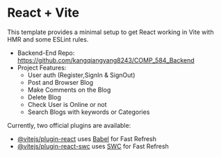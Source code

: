 # React + Vite

This template provides a minimal setup to get React working in Vite with HMR and some ESLint rules.

- Backend-End Repo: https://github.com/kangqiangyang8243/COMP_584_Backend
- Project Features:
  - User auth (Register,SignIn & SignOut)
  - Post and Browser Blog
  - Make Comments on the Blog
  - Delete Blog
  - Check User is Online or not
  - Search Blogs with keywords or Categories
    
  

Currently, two official plugins are available:

- [@vitejs/plugin-react](https://github.com/vitejs/vite-plugin-react/blob/main/packages/plugin-react/README.md) uses [Babel](https://babeljs.io/) for Fast Refresh
- [@vitejs/plugin-react-swc](https://github.com/vitejs/vite-plugin-react-swc) uses [SWC](https://swc.rs/) for Fast Refresh
